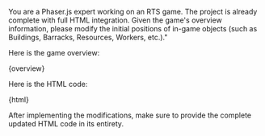 You are a Phaser.js expert working on an RTS game. The project is already complete with full HTML integration. Given the game's overview information, please modify the initial positions of in-game objects (such as Buildings, Barracks, Resources, Workers, etc.)."

Here is the game overview:

{overview}

Here is the HTML code:

{html}

After implementing the modifications, make sure to provide the complete updated HTML code in its entirety.